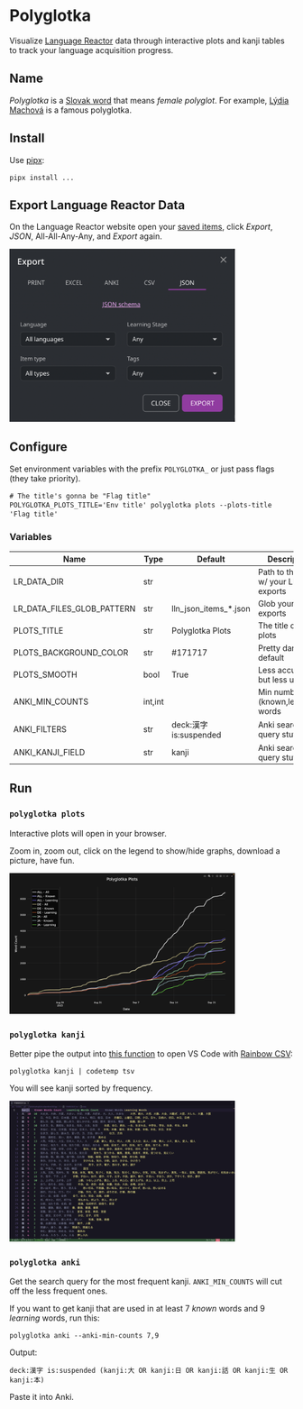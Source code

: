 # Polyglotka

Visualize [Language Reactor](https://languagereactor.com) data through interactive plots and kanji tables to track your language acquisition progress.

## Name

_Polyglotka_ is a [Slovak word](https://www.google.com/search?q=%22polyglotka%22+site%3A*.sk&sca_esv=3f080a3bfc790179&sxsrf=AE3TifO5N36YjT4dexxsM563QJlsOxL_IA%3A1758898552313&ei=eKnWaNfgEuWuwPAPqdOBmQg&ved=0ahUKEwjX_J_b1_aPAxVlFxAIHalpIIMQ4dUDCBA&uact=5&oq=%22polyglotka%22+site%3A*.sk&gs_lp=Egxnd3Mtd2l6LXNlcnAiFiJwb2x5Z2xvdGthIiBzaXRlOiouc2tIv3xQwQZYrXZwBHgAkAEAmAHwAaAB8AqqAQUwLjUuM7gBA8gBAPgBAfgBApgCAKACAJgDAIgGAZIHAKAH6AKyBwC4BwDCBwDIBwA&sclient=gws-wiz-serp)
that means _female polyglot_.
For example, [Lýdia Machová](https://www.wikiwand.com/sk/articles/L%C3%BDdia_Machov%C3%A1)
is a famous polyglotka.

## Install

Use [pipx](https://pypa.github.io/pipx):

    pipx install ...

## Export Language Reactor Data

On the Language Reactor website open your [saved items](https://www.languagereactor.com/saved-items),
click _Export_, _JSON_, All-All-Any-Any, and _Export_ again.

<img src='media/export_json_window.png' width='400'>

## Configure

Set environment variables with the prefix `POLYGLOTKA_` or just pass flags (they take priority).

    # The title's gonna be "Flag title"
    POLYGLOTKA_PLOTS_TITLE='Env title' polyglotka plots --plots-title 'Flag title'

### Variables

| Name                       | Type    | Default                 | Description                          |
| -------------------------- | ------- | ----------------------- | ------------------------------------ |
| LR_DATA_DIR                | str     |                         | Path to the dir w/ your LR exports   |
| LR_DATA_FILES_GLOB_PATTERN | str     | lln_json_items\_\*.json | Glob your json exports               |
| PLOTS_TITLE                | str     | Polyglotka Plots        | The title of the plots               |
| PLOTS_BACKGROUND_COLOR     | str     | \#171717                | Pretty dark by default               |
| PLOTS_SMOOTH               | bool    | True                    | Less accurate but less ugly          |
| ANKI_MIN_COUNTS            | int,int |                         | Min number of (known,learning) words |
| ANKI_FILTERS               | str     | deck:漢字 is:suspended  | Anki search query stuff              |
| ANKI_KANJI_FIELD           | str     | kanji                   | Anki search query stuff              |

## Run

### `polyglotka plots`

Interactive plots will open in your browser.

Zoom in, zoom out, click on the legend to show/hide graphs, download a picture, have fun.

<img src='media/plots.png' width='400'>

### `polyglotka kanji`

Better pipe the output into [this function](https://github.com/constkolesnyak/dotfiles/blob/3b225ee11388b1c6074caee54ba37e9bb5dc87d2/zsh/.functions.zsh#L1)
to open VS Code with [Rainbow CSV](https://marketplace.visualstudio.com/items?itemName=mechatroner.rainbow-csv):

    polyglotka kanji | codetemp tsv

You will see kanji sorted by frequency.

<img src='media/kanji.png' width='400'>

### `polyglotka anki`

Get the search query for the most frequent kanji. `ANKI_MIN_COUNTS` will cut off the less frequent ones.

If you want to get kanji that are used in at least 7 _known_ words and 9 _learning_ words, run this:

    polyglotka anki --anki-min-counts 7,9

Output:

    deck:漢字 is:suspended (kanji:大 OR kanji:日 OR kanji:話 OR kanji:生 OR kanji:本)

Paste it into Anki.
